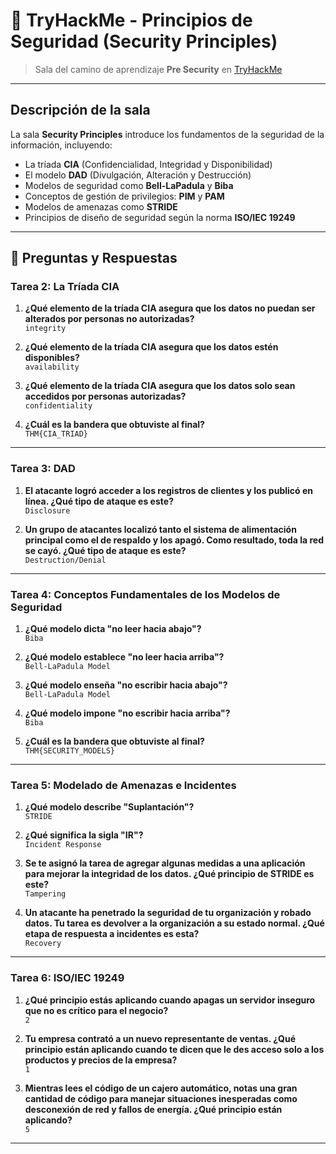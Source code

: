 # 🔐 TryHackMe - Principios de Seguridad (Security Principles)

>  Sala del camino de aprendizaje **Pre Security** en [TryHackMe](https://tryhackme.com/room/securityprinciples)

---

##  Descripción de la sala

La sala **Security Principles** introduce los fundamentos de la seguridad de la información, incluyendo:

- La tríada **CIA** (Confidencialidad, Integridad y Disponibilidad)
- El modelo **DAD** (Divulgación, Alteración y Destrucción)
- Modelos de seguridad como **Bell-LaPadula** y **Biba**
- Conceptos de gestión de privilegios: **PIM** y **PAM**
- Modelos de amenazas como **STRIDE**
- Principios de diseño de seguridad según la norma **ISO/IEC 19249**

---

## 🧪 Preguntas y Respuestas

###  Tarea 2: La Tríada CIA

1. **¿Qué elemento de la tríada CIA asegura que los datos no puedan ser alterados por personas no autorizadas?**  
   `integrity`

2. **¿Qué elemento de la tríada CIA asegura que los datos estén disponibles?**  
   `availability`

3. **¿Qué elemento de la tríada CIA asegura que los datos solo sean accedidos por personas autorizadas?**  
   `confidentiality`

4. **¿Cuál es la bandera que obtuviste al final?**  
   `THM{CIA_TRIAD}`

---

###  Tarea 3: DAD

1. **El atacante logró acceder a los registros de clientes y los publicó en línea. ¿Qué tipo de ataque es este?**  
   `Disclosure`

2. **Un grupo de atacantes localizó tanto el sistema de alimentación principal como el de respaldo y los apagó. Como resultado, toda la red se cayó. ¿Qué tipo de ataque es este?**  
   `Destruction/Denial`

---

###  Tarea 4: Conceptos Fundamentales de los Modelos de Seguridad

1. **¿Qué modelo dicta "no leer hacia abajo"?**  
   `Biba`

2. **¿Qué modelo establece "no leer hacia arriba"?**  
   `Bell-LaPadula Model`

3. **¿Qué modelo enseña "no escribir hacia abajo"?**  
   `Bell-LaPadula Model`

4. **¿Qué modelo impone "no escribir hacia arriba"?**  
   `Biba`

5. **¿Cuál es la bandera que obtuviste al final?**  
   `THM{SECURITY_MODELS}`

---

###  Tarea 5: Modelado de Amenazas e Incidentes

1. **¿Qué modelo describe "Suplantación"?**  
   `STRIDE`

2. **¿Qué significa la sigla "IR"?**  
   `Incident Response`

3. **Se te asignó la tarea de agregar algunas medidas a una aplicación para mejorar la integridad de los datos. ¿Qué principio de STRIDE es este?**  
   `Tampering`

4. **Un atacante ha penetrado la seguridad de tu organización y robado datos. Tu tarea es devolver a la organización a su estado normal. ¿Qué etapa de respuesta a incidentes es esta?**  
   `Recovery`

---

###  Tarea 6: ISO/IEC 19249

1. **¿Qué principio estás aplicando cuando apagas un servidor inseguro que no es crítico para el negocio?**  
   `2`

2. **Tu empresa contrató a un nuevo representante de ventas. ¿Qué principio están aplicando cuando te dicen que le des acceso solo a los productos y precios de la empresa?**  
   `1`

3. **Mientras lees el código de un cajero automático, notas una gran cantidad de código para manejar situaciones inesperadas como desconexión de red y fallos de energía. ¿Qué principio están aplicando?**  
   `5`

---


